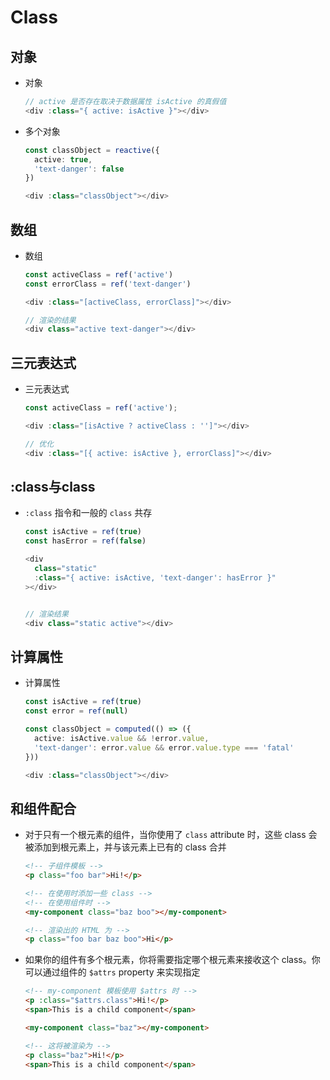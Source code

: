# Class

## 对象

- 对象

    ```ts
    // active 是否存在取决于数据属性 isActive 的真假值
    <div :class="{ active: isActive }"></div>
    ```

- 多个对象

    ```ts
    const classObject = reactive({
      active: true,
      'text-danger': false
    })

    <div :class="classObject"></div>

    ```

## 数组

- 数组

    ```ts
    const activeClass = ref('active')
    const errorClass = ref('text-danger')

    <div :class="[activeClass, errorClass]"></div>

    // 渲染的结果
    <div class="active text-danger"></div>

    ```

## 三元表达式

- 三元表达式

    ```ts
    const activeClass = ref('active');

    <div :class="[isActive ? activeClass : '']"></div>

    // 优化
    <div :class="[{ active: isActive }, errorClass]"></div>

    ```

## :class与class

- `:class` 指令和一般的 `class` 共存

    ```ts
    const isActive = ref(true)
    const hasError = ref(false)

    <div
      class="static"
      :class="{ active: isActive, 'text-danger': hasError }"
    ></div>


    // 渲染结果
    <div class="static active"></div>

    ```

## 计算属性

- 计算属性

    ```ts
    const isActive = ref(true)
    const error = ref(null)

    const classObject = computed(() => ({
      active: isActive.value && !error.value,
      'text-danger': error.value && error.value.type === 'fatal'
    }))

    <div :class="classObject"></div>
    ```

## 和组件配合

- 对于只有一个根元素的组件，当你使用了 `class` attribute 时，这些 class 会被添加到根元素上，并与该元素上已有的 class 合并

    ```html
    <!-- 子组件模板 -->
    <p class="foo bar">Hi!</p>
    ```

    ```html
    <!-- 在使用时添加一些 class -->
    <!-- 在使用组件时 -->
    <my-component class="baz boo"></my-component>

    ```

    ```html
    <!-- 渲染出的 HTML 为 -->
    <p class="foo bar baz boo">Hi</p>

    ```

- 如果你的组件有多个根元素，你将需要指定哪个根元素来接收这个 class。你可以通过组件的 `$attrs` property 来实现指定

    ```html
    <!-- my-component 模板使用 $attrs 时 -->
    <p :class="$attrs.class">Hi!</p>
    <span>This is a child component</span>
    ```

    ```html
    <my-component class="baz"></my-component>
    ```

    ```html
    <!-- 这将被渲染为 -->
    <p class="baz">Hi!</p>
    <span>This is a child component</span>

    ```
